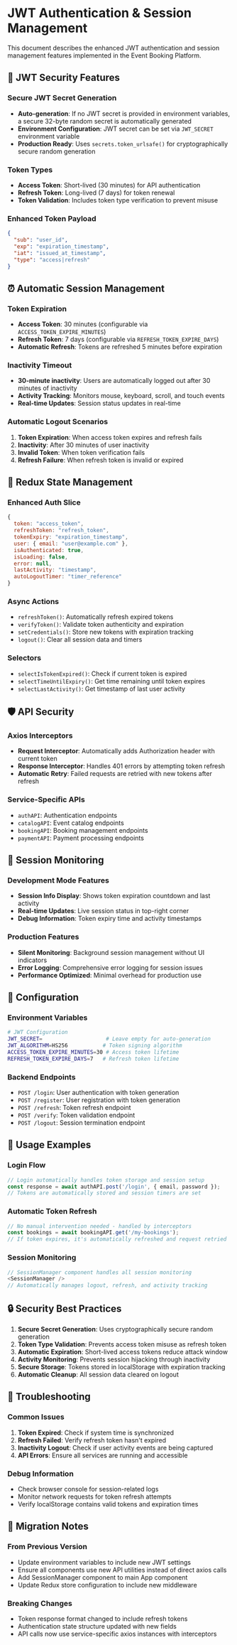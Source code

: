 # JWT Authentication & Session Management

This document describes the enhanced JWT authentication and session management features implemented in the Event Booking Platform.

## 🔐 JWT Security Features

### Secure JWT Secret Generation
- **Auto-generation**: If no JWT secret is provided in environment variables, a secure 32-byte random secret is automatically generated
- **Environment Configuration**: JWT secret can be set via `JWT_SECRET` environment variable
- **Production Ready**: Uses `secrets.token_urlsafe()` for cryptographically secure random generation

### Token Types
- **Access Token**: Short-lived (30 minutes) for API authentication
- **Refresh Token**: Long-lived (7 days) for token renewal
- **Token Validation**: Includes token type verification to prevent misuse

### Enhanced Token Payload
```json
{
  "sub": "user_id",
  "exp": "expiration_timestamp",
  "iat": "issued_at_timestamp",
  "type": "access|refresh"
}
```

## ⏰ Automatic Session Management

### Token Expiration
- **Access Token**: 30 minutes (configurable via `ACCESS_TOKEN_EXPIRE_MINUTES`)
- **Refresh Token**: 7 days (configurable via `REFRESH_TOKEN_EXPIRE_DAYS`)
- **Automatic Refresh**: Tokens are refreshed 5 minutes before expiration

### Inactivity Timeout
- **30-minute inactivity**: Users are automatically logged out after 30 minutes of inactivity
- **Activity Tracking**: Monitors mouse, keyboard, scroll, and touch events
- **Real-time Updates**: Session status updates in real-time

### Automatic Logout Scenarios
1. **Token Expiration**: When access token expires and refresh fails
2. **Inactivity**: After 30 minutes of user inactivity
3. **Invalid Token**: When token verification fails
4. **Refresh Failure**: When refresh token is invalid or expired

## 🔄 Redux State Management

### Enhanced Auth Slice
```javascript
{
  token: "access_token",
  refreshToken: "refresh_token", 
  tokenExpiry: "expiration_timestamp",
  user: { email: "user@example.com" },
  isAuthenticated: true,
  isLoading: false,
  error: null,
  lastActivity: "timestamp",
  autoLogoutTimer: "timer_reference"
}
```

### Async Actions
- `refreshToken()`: Automatically refresh expired tokens
- `verifyToken()`: Validate token authenticity and expiration
- `setCredentials()`: Store new tokens with expiration tracking
- `logout()`: Clear all session data and timers

### Selectors
- `selectIsTokenExpired()`: Check if current token is expired
- `selectTimeUntilExpiry()`: Get time remaining until token expires
- `selectLastActivity()`: Get timestamp of last user activity

## 🛡️ API Security

### Axios Interceptors
- **Request Interceptor**: Automatically adds Authorization header with current token
- **Response Interceptor**: Handles 401 errors by attempting token refresh
- **Automatic Retry**: Failed requests are retried with new tokens after refresh

### Service-Specific APIs
- `authAPI`: Authentication endpoints
- `catalogAPI`: Event catalog endpoints  
- `bookingAPI`: Booking management endpoints
- `paymentAPI`: Payment processing endpoints

## 🎯 Session Monitoring

### Development Mode Features
- **Session Info Display**: Shows token expiration countdown and last activity
- **Real-time Updates**: Live session status in top-right corner
- **Debug Information**: Token expiry time and activity timestamps

### Production Features
- **Silent Monitoring**: Background session management without UI indicators
- **Error Logging**: Comprehensive error logging for session issues
- **Performance Optimized**: Minimal overhead for production use

## 🔧 Configuration

### Environment Variables
```bash
# JWT Configuration
JWT_SECRET=                    # Leave empty for auto-generation
JWT_ALGORITHM=HS256           # Token signing algorithm
ACCESS_TOKEN_EXPIRE_MINUTES=30 # Access token lifetime
REFRESH_TOKEN_EXPIRE_DAYS=7   # Refresh token lifetime
```

### Backend Endpoints
- `POST /login`: User authentication with token generation
- `POST /register`: User registration with token generation
- `POST /refresh`: Token refresh endpoint
- `POST /verify`: Token validation endpoint
- `POST /logout`: Session termination endpoint

## 🚀 Usage Examples

### Login Flow
```javascript
// Login automatically handles token storage and session setup
const response = await authAPI.post('/login', { email, password });
// Tokens are automatically stored and session timers are set
```

### Automatic Token Refresh
```javascript
// No manual intervention needed - handled by interceptors
const bookings = await bookingAPI.get('/my-bookings');
// If token expires, it's automatically refreshed and request retried
```

### Session Monitoring
```javascript
// SessionManager component handles all session monitoring
<SessionManager />
// Automatically manages logout, refresh, and activity tracking
```

## 🔒 Security Best Practices

1. **Secure Secret Generation**: Uses cryptographically secure random generation
2. **Token Type Validation**: Prevents access token misuse as refresh token
3. **Automatic Expiration**: Short-lived access tokens reduce attack window
4. **Activity Monitoring**: Prevents session hijacking through inactivity
5. **Secure Storage**: Tokens stored in localStorage with expiration tracking
6. **Automatic Cleanup**: All session data cleared on logout

## 🐛 Troubleshooting

### Common Issues
1. **Token Expired**: Check if system time is synchronized
2. **Refresh Failed**: Verify refresh token hasn't expired
3. **Inactivity Logout**: Check if user activity events are being captured
4. **API Errors**: Ensure all services are running and accessible

### Debug Information
- Check browser console for session-related logs
- Monitor network requests for token refresh attempts
- Verify localStorage contains valid tokens and expiration times

## 📝 Migration Notes

### From Previous Version
- Update environment variables to include new JWT settings
- Ensure all components use new API utilities instead of direct axios calls
- Add SessionManager component to main App component
- Update Redux store configuration to include new middleware

### Breaking Changes
- Token response format changed to include refresh tokens
- Authentication state structure updated with new fields
- API calls now use service-specific axios instances with interceptors
